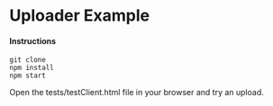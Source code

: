 # Uploader Example

#### Instructions

```
git clone 
npm install
npm start
```

Open the tests/testClient.html file in your browser and try an upload.